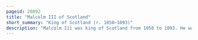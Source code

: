 ```yaml
---
pageid: 20892
title: "Malcolm III of Scotland"
short_summary: "King of Scotland (r. 1058–1093)"
description: "Malcolm Iii was king of Scotland from 1058 to 1093. He was later nicknamed Canmore. Malcolm's 35-year Reign preceded the Beginning of the scoto-norman Era. Henry i of England and Eustace Iii of Boulogne were his Sons-In-Law, making him the maternal Grandfather of Empress Matilda, William Adelin and Matilda of Boulogne. All three of them were prominent in english Politics in the 12th Century."
---
```

